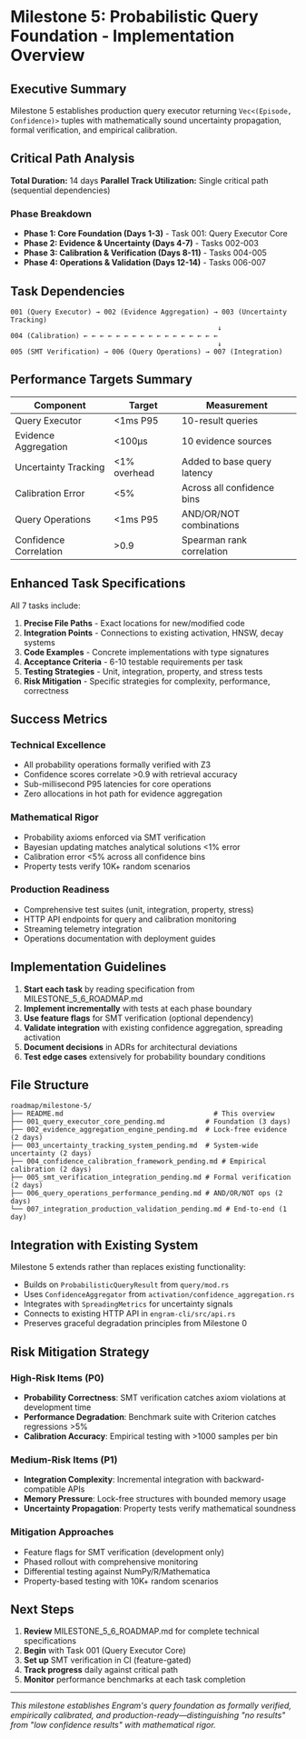 # Milestone 5: Probabilistic Query Foundation - Implementation Overview

## Executive Summary

Milestone 5 establishes production query executor returning `Vec<(Episode, Confidence)>` tuples with mathematically sound uncertainty propagation, formal verification, and empirical calibration.

## Critical Path Analysis

**Total Duration:** 14 days
**Parallel Track Utilization:** Single critical path (sequential dependencies)

### Phase Breakdown
- **Phase 1: Core Foundation (Days 1-3)** - Task 001: Query Executor Core
- **Phase 2: Evidence & Uncertainty (Days 4-7)** - Tasks 002-003
- **Phase 3: Calibration & Verification (Days 8-11)** - Tasks 004-005
- **Phase 4: Operations & Validation (Days 12-14)** - Tasks 006-007

## Task Dependencies

```
001 (Query Executor) → 002 (Evidence Aggregation) → 003 (Uncertainty Tracking)
                                                   ↓
004 (Calibration) ← ← ← ← ← ← ← ← ← ← ← ← ← ← ← ← ←
                                                   ↓
005 (SMT Verification) → 006 (Query Operations) → 007 (Integration)
```

## Performance Targets Summary

| Component | Target | Measurement |
|-----------|--------|-------------|
| Query Executor | <1ms P95 | 10-result queries |
| Evidence Aggregation | <100μs | 10 evidence sources |
| Uncertainty Tracking | <1% overhead | Added to base query latency |
| Calibration Error | <5% | Across all confidence bins |
| Query Operations | <1ms P95 | AND/OR/NOT combinations |
| Confidence Correlation | >0.9 | Spearman rank correlation |

## Enhanced Task Specifications

All 7 tasks include:
1. **Precise File Paths** - Exact locations for new/modified code
2. **Integration Points** - Connections to existing activation, HNSW, decay systems
3. **Code Examples** - Concrete implementations with type signatures
4. **Acceptance Criteria** - 6-10 testable requirements per task
5. **Testing Strategies** - Unit, integration, property, and stress tests
6. **Risk Mitigation** - Specific strategies for complexity, performance, correctness

## Success Metrics

### Technical Excellence
- All probability operations formally verified with Z3
- Confidence scores correlate >0.9 with retrieval accuracy
- Sub-millisecond P95 latencies for core operations
- Zero allocations in hot path for evidence aggregation

### Mathematical Rigor
- Probability axioms enforced via SMT verification
- Bayesian updating matches analytical solutions <1% error
- Calibration error <5% across all confidence bins
- Property tests verify 10K+ random scenarios

### Production Readiness
- Comprehensive test suites (unit, integration, property, stress)
- HTTP API endpoints for query and calibration monitoring
- Streaming telemetry integration
- Operations documentation with deployment guides

## Implementation Guidelines

1. **Start each task** by reading specification from MILESTONE_5_6_ROADMAP.md
2. **Implement incrementally** with tests at each phase boundary
3. **Use feature flags** for SMT verification (optional dependency)
4. **Validate integration** with existing confidence aggregation, spreading activation
5. **Document decisions** in ADRs for architectural deviations
6. **Test edge cases** extensively for probability boundary conditions

## File Structure

```
roadmap/milestone-5/
├── README.md                                     # This overview
├── 001_query_executor_core_pending.md          # Foundation (3 days)
├── 002_evidence_aggregation_engine_pending.md  # Lock-free evidence (2 days)
├── 003_uncertainty_tracking_system_pending.md  # System-wide uncertainty (2 days)
├── 004_confidence_calibration_framework_pending.md # Empirical calibration (2 days)
├── 005_smt_verification_integration_pending.md # Formal verification (2 days)
├── 006_query_operations_performance_pending.md # AND/OR/NOT ops (2 days)
└── 007_integration_production_validation_pending.md # End-to-end (1 day)
```

## Integration with Existing System

Milestone 5 extends rather than replaces existing functionality:
- Builds on `ProbabilisticQueryResult` from `query/mod.rs`
- Uses `ConfidenceAggregator` from `activation/confidence_aggregation.rs`
- Integrates with `SpreadingMetrics` for uncertainty signals
- Connects to existing HTTP API in `engram-cli/src/api.rs`
- Preserves graceful degradation principles from Milestone 0

## Risk Mitigation Strategy

### High-Risk Items (P0)
- **Probability Correctness**: SMT verification catches axiom violations at development time
- **Performance Degradation**: Benchmark suite with Criterion catches regressions >5%
- **Calibration Accuracy**: Empirical testing with >1000 samples per bin

### Medium-Risk Items (P1)
- **Integration Complexity**: Incremental integration with backward-compatible APIs
- **Memory Pressure**: Lock-free structures with bounded memory usage
- **Uncertainty Propagation**: Property tests verify mathematical soundness

### Mitigation Approaches
- Feature flags for SMT verification (development only)
- Phased rollout with comprehensive monitoring
- Differential testing against NumPy/R/Mathematica
- Property-based testing with 10K+ random scenarios

## Next Steps

1. **Review** MILESTONE_5_6_ROADMAP.md for complete technical specifications
2. **Begin** with Task 001 (Query Executor Core)
3. **Set up** SMT verification in CI (feature-gated)
4. **Track progress** daily against critical path
5. **Monitor** performance benchmarks at each task completion

---

*This milestone establishes Engram's query foundation as formally verified, empirically calibrated, and production-ready—distinguishing "no results" from "low confidence results" with mathematical rigor.*
